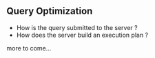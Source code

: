 Query Optimization
----

- How is the query submitted to the server ?
- How does the server build an execution plan ?

more to come...
